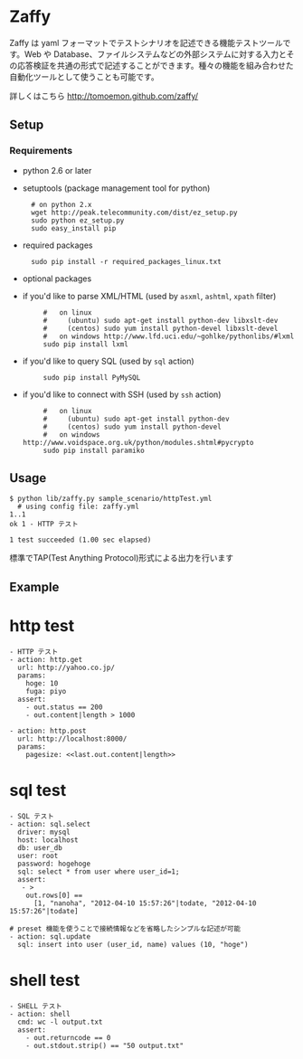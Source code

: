 Zaffy
=====

Zaffy は yaml フォーマットでテストシナリオを記述できる機能テストツールです。Web や Database、ファイルシステムなどの外部システムに対する入力とその応答検証を共通の形式で記述することができます。種々の機能を組み合わせた自動化ツールとして使うことも可能です。

詳しくはこちら
http://tomoemon.github.com/zaffy/

Setup
-------------

### Requirements

* python 2.6 or later
* setuptools (package management tool for python)

        # on python 2.x
        wget http://peak.telecommunity.com/dist/ez_setup.py
        sudo python ez_setup.py
        sudo easy_install pip

* required packages

        sudo pip install -r required_packages_linux.txt

* optional packages
 * if you'd like to parse XML/HTML (used by `asxml`, `ashtml`, `xpath` filter)

            #   on linux
            #     (ubuntu) sudo apt-get install python-dev libxslt-dev
            #     (centos) sudo yum install python-devel libxslt-devel
            #   on windows http://www.lfd.uci.edu/~gohlke/pythonlibs/#lxml
            sudo pip install lxml

 * if you'd like to query SQL (used by `sql` action)

            sudo pip install PyMySQL

 * if you'd like to connect with SSH (used by `ssh` action)

            #   on linux
            #     (ubuntu) sudo apt-get install python-dev
            #     (centos) sudo yum install python-devel
            #   on windows http://www.voidspace.org.uk/python/modules.shtml#pycrypto
            sudo pip install paramiko


Usage
--------------
    $ python lib/zaffy.py sample_scenario/httpTest.yml
      # using config file: zaffy.yml
    1..1
    ok 1 - HTTP テスト

    1 test succeeded (1.00 sec elapsed)

標準でTAP(Test Anything Protocol)形式による出力を行います


Example
--------------
# http test
    - HTTP テスト
    - action: http.get
      url: http://yahoo.co.jp/
      params:
        hoge: 10
        fuga: piyo
      assert:
        - out.status == 200
        - out.content|length > 1000

    - action: http.post
      url: http://localhost:8000/
      params:
        pagesize: <<last.out.content|length>>

# sql test
    - SQL テスト
    - action: sql.select
      driver: mysql
      host: localhost
      db: user_db
      user: root
      password: hogehoge
      sql: select * from user where user_id=1;
      assert:
       - >
        out.rows[0] ==
          [1, "nanoha", "2012-04-10 15:57:26"|todate, "2012-04-10 15:57:26"|todate]

    # preset 機能を使うことで接続情報などを省略したシンプルな記述が可能
    - action: sql.update
      sql: insert into user (user_id, name) values (10, "hoge")

# shell test
    - SHELL テスト
    - action: shell
      cmd: wc -l output.txt
      assert:
        - out.returncode == 0
        - out.stdout.strip() == "50 output.txt"

